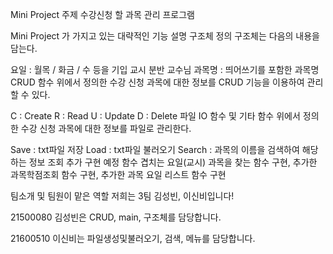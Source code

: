 Mini Project 주제
수강신청 할 과목 관리 프로그램

Mini Project 가 가지고 있는 대략적인 기능 설명
구조체 정의
구조체는 다음의 내용을 담는다.

요일 : 월목 / 화금 / 수 등을 기입
교시
분반
교수님
과목명 : 띄어쓰기를 포함한 과목명
CRUD 함수
위에서 정의한 수강 신청 과목에 대한 정보를 CRUD 기능을 이용하여 관리할 수 있다.

C : Create
R : Read
U : Update
D : Delete
파일 IO 함수 및 기타 함수
위에서 정의한 수강 신청 과목에 대한 정보를 파일로 관리한다.

Save : txt파일 저장
Load : txt파일 불러오기
Search : 과목의 이름을 검색하여 해당하는 정보 조회
추가 구현 예정 함수
겹치는 요일(교시) 과목을 찾는 함수 구현, 추가한 과목학점조회 함수 구현, 추가한 과목 요일 리스트 함수 구현

팀소개 및 팀원이 맡은 역할
저희는 3팀 김성빈, 이신비입니다!

21500080 김성빈은 CRUD, main, 구조체를 담당합니다.

21600510 이신비는 파일생성및불러오기, 검색, 메뉴를 담당합니다.
